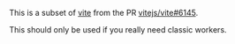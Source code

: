 This is a subset of [vite](https://github.com/vitejs/vite) from the PR [vitejs/vite#6145](https://github.com/vitejs/vite/pull/6145).

This should only be used if you really need classic workers.